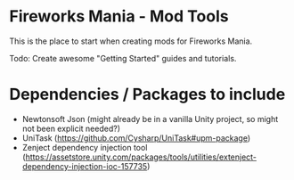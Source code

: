 # Fireworks Mania - Mod Tools
This is the place to start when creating mods for Fireworks Mania.


Todo: Create awesome "Getting Started" guides and tutorials.

# Dependencies / Packages to include
- Newtonsoft Json (might already be in a vanilla Unity project, so might not been explicit needed?)
- UniTask (https://github.com/Cysharp/UniTask#upm-package)
- Zenject dependency injection tool (https://assetstore.unity.com/packages/tools/utilities/extenject-dependency-injection-ioc-157735)

